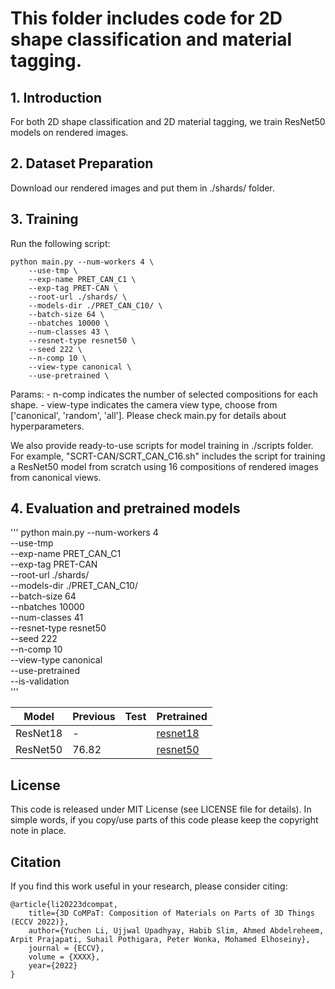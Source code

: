 # This folder includes code for 2D shape classification and material tagging.

## 1. Introduction
For both 2D shape classification and 2D material tagging, we train ResNet50 models on rendered images.

## 2. Dataset Preparation
Download our rendered images and put them in ./shards/ folder.

## 3. Training
Run the following script:

	python main.py --num-workers 4 \
	    --use-tmp \
	    --exp-name PRET_CAN_C1 \
	    --exp-tag PRET-CAN \
	    --root-url ./shards/ \
	    --models-dir ./PRET_CAN_C10/ \
	    --batch-size 64 \
	    --nbatches 10000 \
	    --num-classes 43 \
	    --resnet-type resnet50 \
	    --seed 222 \
	    --n-comp 10 \
	    --view-type canonical \
	    --use-pretrained \


Params:
	- n-comp indicates the number of selected compositions for each shape.
	- view-type indicates the camera view type, choose from ['canonical', 'random', 'all'].
Please check main.py for details about hyperparameters.

We also provide ready-to-use scripts for model training in ./scripts folder.
For example, "SCRT-CAN/SCRT_CAN_C16.sh" includes the script for training a ResNet50 model from scratch using 16 compositions of rendered images from canonical views.

## 4. Evaluation and pretrained models

'''
python main.py --num-workers 4 \
    --use-tmp \
    --exp-name PRET_CAN_C1 \
    --exp-tag PRET-CAN \
    --root-url ./shards/ \
    --models-dir ./PRET_CAN_C10/ \
    --batch-size 64 \
    --nbatches 10000 \
    --num-classes 41 \
    --resnet-type resnet50 \
    --seed 222 \
    --n-comp 10 \
    --view-type canonical \
    --use-pretrained \
    --is-validation \
'''


| Model | Previous | Test| Pretrained|
|--|--|--|--|
|ResNet18|-| | [resnet18]() | 
|ResNet50 | 76.82 | | [resnet50]() | 


## License
This code is released under MIT License (see LICENSE file for details). In simple words, if you copy/use parts of this code please keep the copyright note in place.


## Citation
If you find this work useful in your research, please consider citing:

```
@article{li20223dcompat,
    title={3D CoMPaT: Composition of Materials on Parts of 3D Things (ECCV 2022)},
    author={Yuchen Li, Ujjwal Upadhyay, Habib Slim, Ahmed Abdelreheem, Arpit Prajapati, Suhail Pothigara, Peter Wonka, Mohamed Elhoseiny},
    journal = {ECCV},
    volume = {XXXX},
    year={2022}
}
```

